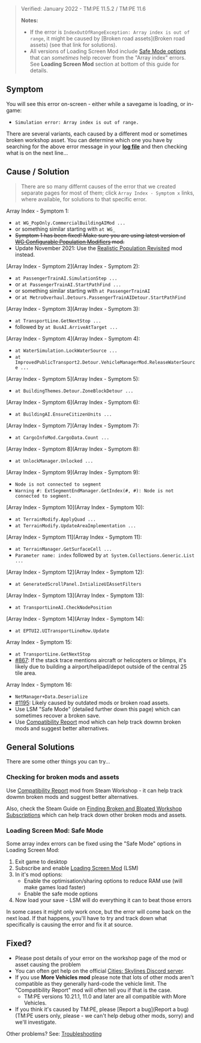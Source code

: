> Verified: January 2022 - TM:PE 11.5.2 / TM:PE 11.6
>  
> **Notes:**
> * If the error is `IndexOutOfRangeException: Array index is out of range`, it might be caused by [Broken road assets](Broken road assets) (see that link for solutions).
> * All versions of Loading Screen Mod include [Safe Mode options](https://steamcommunity.com/workshop/filedetails/discussion/667342976/1626286205707786286/) that can _sometimes_ help recover from the "Array index" errors. See **Loading Screen Mod** section at bottom of this guide for details.

## Symptom

You will see this error on-screen - either while a savegame is loading, or in-game:

* `Simulation error: Array index is out of range.`

There are several variants, each caused by a different mod or sometimes broken workshop asset. You can determine which one you have by searching for the above error message in your [**log file**](./Share-your-Cities-Skylines-log-file) and then checking what is on the next line...

## Cause / Solution

> There are so many differnt causes of the error that we created separate pages for most of them; click `Array Index - Symptom x` links, where available, for solutions to that specific error.

Array Index - Symptom 1:

* `at WG_PopOnly.CommercialBuildingAIMod ...`
* or something similar starting with `at WG_`
* ~~Symptom 1 has been fixed! Make sure you are using latest version of [WG Configurable Population Modifiers](https://steamcommunity.com/sharedfiles/filedetails/?id=652921941) mod.~~
* Update November 2021: Use the [Realistic Population Revisited](https://steamcommunity.com/sharedfiles/filedetails/?id=2025147082&searchtext=realistic+population+revived) mod instead.

[Array Index - Symptom 2](Array Index - Symptom 2):

* `at PassengerTrainAI.SimulationStep ...`
* or `at PassengerTrainAI.StartPathFind ...`
* or something similar starting with `at PassengerTrainAI`
* or `at MetroOverhaul.Detours.PassengerTrainAIDetour.StartPathFind`

[Array Index - Symptom 3](Array Index - Symptom 3):

* `at TransportLine.GetNextStop ...`
* followed by `at BusAI.ArriveAtTarget ...`

[Array Index - Symptom 4](Array Index - Symptom 4):

* `at WaterSimulation.LockWaterSource ...`
* `at ImprovedPublicTransport2.Detour.VehicleManagerMod.ReleaseWaterSource ...`

[Array Index - Symptom 5](Array Index - Symptom 5):

* `at BuildingThemes.Detour.ZoneBlockDetour ...`

[Array Index - Symptom 6](Array Index - Symptom 6):

* `at BuildingAI.EnsureCitizenUnits ...`

[Array Index - Symptom 7](Array Index - Symptom 7):

* `at CargoInfoMod.CargoData.Count ...`

[Array Index - Symptom 8](Array Index - Symptom 8):

* `at UnlockManager.Unlocked ...`

[Array Index - Symptom 9](Array Index - Symptom 9):

* `Node is not connected to segment`
* `Warning #: ExtSegmentEndManager.GetIndex(#, #): Node is not connected to segment.`

[Array Index - Symptom 10](Array Index - Symptom 10):

* `at TerrainModify.ApplyQuad ...`
* `at TerrainModify.UpdateAreaImplementation ...`

[Array Index - Symptom 11](Array Index - Symptom 11):

* `at TerrainManager.GetSurfaceCell ...`
* `Parameter name: index` followed by `at System.Collections.Generic.List ...`

[Array Index - Symptom 12](Array Index - Symptom 12):

* `at GeneratedScrollPanel.IntializeUIAssetFilters`

[Array Index - Symptom 13](Array Index - Symptom 13):

* `at TransportLineAI.CheckNodePosition`

[Array Index - Symptom 14](Array Index - Symptom 14):

* `at EPTUI2.UITransportLineRow.Update`

Array Index - Symptom 15:

* `at TransportLine.GetNextStop`
* [#867](https://github.com/CitiesSkylinesMods/TMPE/issues/867): If the stack trace mentions aircraft or helicopters or blimps, it's likely due to building a airport/helipad/depot outside of the central 25 tile area.

Array Index - Symptom 16:

* `NetManager+Data.Deserialize`
* [#1195](https://github.com/CitiesSkylinesMods/TMPE/issues/1195): Likely caused by outdated mods or broken road assets.
* Use LSM "Safe Mode" (detailed further down this page) which can sometimes recover a broken save.
* Use [Compatibility Report](https://steamcommunity.com/sharedfiles/filedetails/?id=2633433869) mod which can help track dowmn broken mods and suggest better alternatives.

## General Solutions

There are some other things you can try...

### Checking for broken mods and assets

Use [Compatibility Report](https://steamcommunity.com/sharedfiles/filedetails/?id=2633433869) mod from Steam Workshop - it can help track dowmn broken mods and suggest better alternatives.

Also, check the Steam Guide on [Finding Broken and Bloated Workshop Subscriptions](https://steamcommunity.com/sharedfiles/filedetails/?id=1846793796) which can help track down other broken mods and assets.

### Loading Screen Mod: Safe Mode

Some array index errors can be fixed using the "Safe Mode" options in Loading Screen Mod:

1. Exit game to desktop
2. Subscribe and enable [Loading Screen Mod](https://steamcommunity.com/sharedfiles/filedetails/?id=667342976) (LSM)
3. In it's mod options:
    * Enable the optimisation/sharing options to reduce RAM use (will make games load faster)
    * Enable the safe mode options
4. Now load your save - LSM will do everything it can to beat those errors

In some cases it might only work once, but the error will come back on the next load. If that happens, you'll have to try and track down what specifically is causing the error and fix it at source.

## Fixed?

* Please post details of your error on the workshop page of the mod or asset causing the problem
* You can often get help on the official [Cities: Skylines Discord server](https://discordapp.com/channels/263634513861541888/513313798875119657).
* If you use **More Vehicles mod** please note that lots of other mods aren't compatible as they generally hard-code the vehicle limit. The "Compatibility Report" mod will often tell you if that is the case.
    * TM:PE versions 10.21.1, 11.0 and later are all compatible with More Vehicles.
* If you think it's caused by TM:PE, please [Report a bug](Report a bug) (TM:PE users only, please - we can't help debug other mods, sorry) and we'll investigate.

Other problems? See: [Troubleshooting](Troubleshooting)